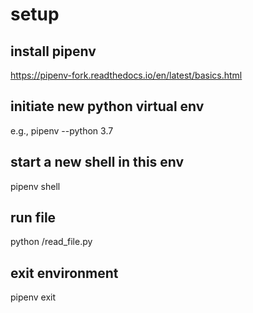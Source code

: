 # setup
## install pipenv
https://pipenv-fork.readthedocs.io/en/latest/basics.html
## initiate new python virtual env
e.g., pipenv --python 3.7
## start a new shell in this env
pipenv shell
## run file
python <path-to-file>/read_file.py
## exit environment
pipenv exit
